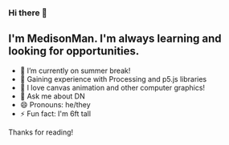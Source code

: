 ### Hi there 👋
## I'm MedisonMan. I'm always learning and looking for opportunities.

<!--
**MedisonMan/MedisonMan** is a ✨ _special_ ✨ repository because its `README.md` (this file) appears on your GitHub profile.

Here are some ideas to get you started:
-->

- 🔭 I’m currently on summer break!
- 🌱 Gaining experience with Processing and p5.js libraries
- 👯 I love canvas animation and other computer graphics!
- 💬 Ask me about DN
- 😄 Pronouns: he/they
- ⚡ Fun fact: I'm 6ft tall

Thanks for reading!
